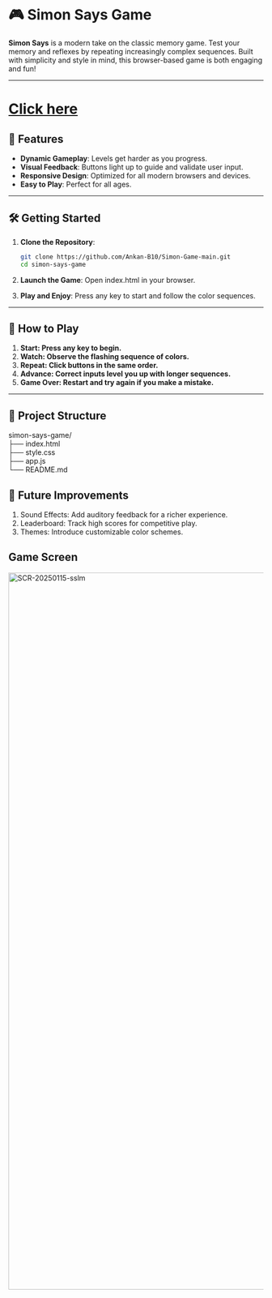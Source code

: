 # 🎮 Simon Says Game  

**Simon Says** is a modern take on the classic memory game. Test your memory and reflexes by repeating increasingly complex sequences. Built with simplicity and style in mind, this browser-based game is both engaging and fun!  

---

# [ Click here ](https://ankan-b10.github.io/Simon-Game/)

## 🚀 Features  

- **Dynamic Gameplay**: Levels get harder as you progress.  
- **Visual Feedback**: Buttons light up to guide and validate user input.  
- **Responsive Design**: Optimized for all modern browsers and devices.  
- **Easy to Play**: Perfect for all ages.

---

## 🛠️ Getting Started  

1. **Clone the Repository**:  
   ```bash  
   git clone https://github.com/Ankan-B10/Simon-Game-main.git  
   cd simon-says-game  
2. **Launch the Game**:
  Open index.html in your browser.

3. **Play and Enjoy**:
Press any key to start and follow the color sequences.

---

## 🎯 How to Play
1. **Start: Press any key to begin.**
2. **Watch: Observe the flashing sequence of colors.**
3. **Repeat: Click buttons in the same order.**
4. **Advance: Correct inputs level you up with longer sequences.**
5. **Game Over: Restart and try again if you make a mistake.**
   
---

## 📂 Project Structure
  simon-says-game/  
  ├── index.html               
  ├── style.css    
  ├── app.js       
  └── README.md    

## 🌟 Future Improvements
1. Sound Effects: Add auditory feedback for a richer experience.
2. Leaderboard: Track high scores for competitive play.
3. Themes: Introduce customizable color schemes.

## Game Screen
<img width="1415" alt="SCR-20250115-sslm" src="https://github.com/user-attachments/assets/5e440ed0-756c-443b-b221-9e2f7691933d" />

